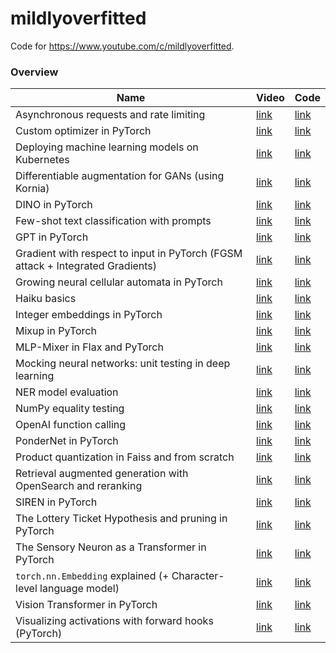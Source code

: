# mildlyoverfitted

Code for https://www.youtube.com/c/mildlyoverfitted.


### Overview
| Name                                                                           | Video                                | Code                                                                                                                       |
|--------------------------------------------------------------------------------|--------------------------------------|----------------------------------------------------------------------------------------------------------------------------|
| Asynchronous requests and rate limiting                                        | [link](https://youtu.be/luWsr9exlE4) | [link](https://github.com/jankrepl/mildlyoverfitted/tree/master/mini_tutorials/httpx_rate_limiting)                |
| Custom optimizer in PyTorch                                                    | [link](https://youtu.be/zvp8K4iX2Cs) | [link](https://github.com/jankrepl/mildlyoverfitted/tree/master/mini_tutorials/custom_optimizer_in_pytorch)                |
| Deploying machine learning models on Kubernetes                                | [link](https://youtu.be/DQRNt8Diyw4) | [link](https://github.com/jankrepl/mildlyoverfitted/tree/master/mini_tutorials/deploying_on_kubernetes)                             |
| Differentiable augmentation for GANs (using Kornia)                            | [link](https://youtu.be/J97EM3Clyys) | [link](https://github.com/jankrepl/mildlyoverfitted/tree/master/github_adventures/diffaugment)                             |
| DINO in PyTorch                                                                | [link](https://youtu.be/psmMEWKk4Uk) | [link](https://github.com/jankrepl/mildlyoverfitted/tree/master/github_adventures/dino)                                    |
| Few-shot text classification with prompts                                      | [link](https://youtu.be/AhqgDXcBU2M) | [link](https://github.com/jankrepl/mildlyoverfitted/tree/master/mini_tutorials/fewshot_text_classification)                                    |
| GPT in PyTorch                                                                 | [link](https://youtu.be/d7IRM40VMYM) | [link](https://github.com/jankrepl/mildlyoverfitted/tree/master/github_adventures/gpt)                                    |
| Gradient with respect to input in PyTorch (FGSM attack + Integrated Gradients) | [link](https://youtu.be/5lFiZTSsp40) | [link](https://github.com/jankrepl/mildlyoverfitted/tree/master/mini_tutorials/gradient_wrt_input)                         |
| Growing neural cellular automata in PyTorch                                    | [link](https://youtu.be/21ACbWoF2Oo) | [link](https://github.com/jankrepl/mildlyoverfitted/tree/master/github_adventures/automata)                                |
| Haiku basics                                                                   | [link](https://youtu.be/yXCKS-ZoYTY) | [link](https://github.com/jankrepl/mildlyoverfitted/tree/master/mini_tutorials/haiku_basics)                            |
| Integer embeddings in PyTorch                                                  | [link](https://youtu.be/bybuSBVzOdg) | [link](https://github.com/jankrepl/mildlyoverfitted/tree/master/github_adventures/integer)                                 |
| Mixup in PyTorch                                                               | [link](https://youtu.be/hGAKHKqmXdY) | [link](https://github.com/jankrepl/mildlyoverfitted/tree/master/github_adventures/mixup)                                   |
| MLP-Mixer in Flax and PyTorch                                                  | [link](https://youtu.be/HqytB2GUbHA) | [link](https://github.com/jankrepl/mildlyoverfitted/tree/master/github_adventures/mixer)                                   |
| Mocking neural networks: unit testing in deep learning                         | [link](https://youtu.be/_KVV9jXSzvo) | [link](https://github.com/jankrepl/mildlyoverfitted/tree/master/mini_tutorials/mocking_neural_networks)                    |
| NER model evaluation                                                           | [link](https://youtu.be/70YAUYP3hrw) | [link](https://github.com/jankrepl/mildlyoverfitted/tree/master/github_adventures/ner_evaluation)                                    |
| NumPy equality testing                                                         | [link](https://youtu.be/sai1g5fjyb8) | [link](https://github.com/jankrepl/mildlyoverfitted/tree/master/mini_tutorials/numpy_equality_testing)                     |
| OpenAI function calling                                                        | [link](https://youtu.be/_B7F_6nTVEg) | [link](https://github.com/jankrepl/mildlyoverfitted/tree/master/mini_tutorials/openai_function_calling)                     |
| PonderNet in PyTorch                                                           | [link](https://youtu.be/JLFz1dU5HR4) | [link](https://github.com/jankrepl/mildlyoverfitted/tree/master/github_adventures/pondernet)                               |
| Product quantization in Faiss and from scratch                                 | [link](https://youtu.be/PNVJvZEkuXo) | [link](https://github.com/jankrepl/mildlyoverfitted/tree/master/github_adventures/product_quantization)                               |
| Retrieval augmented generation with OpenSearch and reranking                   | [link](https://youtu.be/OsE7YcDcPz0) | [link](https://github.com/jankrepl/mildlyoverfitted/tree/master/mini_tutorials/rag_with_reranking)                               |
| SIREN in PyTorch                                                               | [link](https://youtu.be/s4iFEoNlYhM) | [link](https://github.com/jankrepl/mildlyoverfitted/tree/master/github_adventures/siren)                                   |
| The Lottery Ticket Hypothesis and pruning in PyTorch                           | [link](https://youtu.be/bQt0CLXXAqg) | [link](https://github.com/jankrepl/mildlyoverfitted/tree/master/github_adventures/lottery)                                  |
| The Sensory Neuron as a Transformer in PyTorch                                 | [link](https://youtu.be/mi_mzlhBGAU) | [link](https://github.com/jankrepl/mildlyoverfitted/tree/master/github_adventures/neuron)                                  |
| `torch.nn.Embedding` explained (+ Character-level language model)              | [link](https://youtu.be/euwN5DHfLEo) | [link](https://github.com/jankrepl/mildlyoverfitted/tree/master/mini_tutorials/embedding)                                  |
| Vision Transformer in PyTorch                                                  | [link](https://youtu.be/ovB0ddFtzzA) | [link](https://github.com/jankrepl/mildlyoverfitted/tree/master/github_adventures/vision_transformer)                      |
| Visualizing activations with forward hooks (PyTorch)                           | [link](https://youtu.be/1ZbLA7ofasY) | [link](https://github.com/jankrepl/mildlyoverfitted/tree/master/mini_tutorials/visualizing_activations_with_forward_hooks) |
